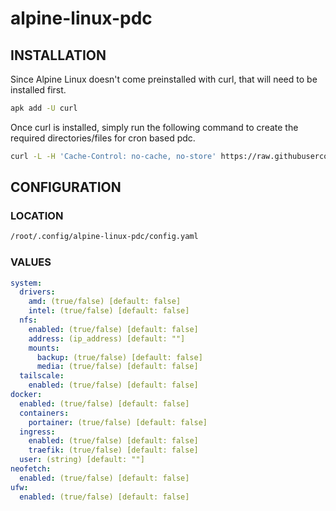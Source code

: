 # alpine-linux-pdc

## INSTALLATION

Since Alpine Linux doesn't come preinstalled with curl, that will need to be installed first.

```bash
apk add -U curl
```

Once curl is installed, simply run the following command to create the required directories/files for cron based pdc.

```bash
curl -L -H 'Cache-Control: no-cache, no-store' https://raw.githubusercontent.com/chadwagoner/alpine-linux-pdc/main/init.sh | bash
```

## CONFIGURATION

### LOCATION 

```bash
/root/.config/alpine-linux-pdc/config.yaml
```

### VALUES

```yaml
system:
  drivers:
    amd: (true/false) [default: false]
    intel: (true/false) [default: false]
  nfs:
    enabled: (true/false) [default: false]
    address: (ip_address) [default: ""]
    mounts:
      backup: (true/false) [default: false]
      media: (true/false) [default: false]
  tailscale:
    enabled: (true/false) [default: false]
docker:
  enabled: (true/false) [default: false]
  containers:
    portainer: (true/false) [default: false]
  ingress: 
    enabled: (true/false) [default: false]
    traefik: (true/false) [default: false]
  user: (string) [default: ""]
neofetch:
  enabled: (true/false) [default: false]
ufw:
  enabled: (true/false) [default: false]
```
